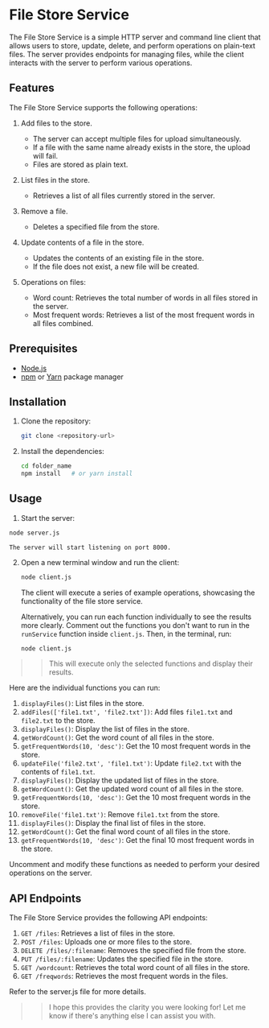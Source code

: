 # File Store Service

The File Store Service is a simple HTTP server and command line client that allows users to store, update, delete, and perform operations on plain-text files. The server provides endpoints for managing files, while the client interacts with the server to perform various operations.

## Features

The File Store Service supports the following operations:

1. Add files to the store.

   - The server can accept multiple files for upload simultaneously.
   - If a file with the same name already exists in the store, the upload will fail.
   - Files are stored as plain text.

2. List files in the store.

   - Retrieves a list of all files currently stored in the server.

3. Remove a file.

   - Deletes a specified file from the store.

4. Update contents of a file in the store.

   - Updates the contents of an existing file in the store.
   - If the file does not exist, a new file will be created.

5. Operations on files:
   - Word count: Retrieves the total number of words in all files stored in the server.
   - Most frequent words: Retrieves a list of the most frequent words in all files combined.

## Prerequisites

- [Node.js](https://nodejs.org)
- [npm](https://www.npmjs.com/) or [Yarn](https://yarnpkg.com/) package manager

## Installation

1. Clone the repository:

   ```bash
   git clone <repository-url>
   ```

2. Install the dependencies:

   ```bash
   cd folder_name
   npm install   # or yarn install
   ```

## Usage

1.  Start the server:

```bash
node server.js
```

    The server will start listening on port 8000.

2.  Open a new terminal window and run the client:

    ```bash
    node client.js
    ```

    The client will execute a series of example operations, showcasing the functionality of the file store service.

    Alternatively, you can run each function individually to see the results more clearly. Comment out the functions you don't want to run in the `runService` function inside `client.js`. Then, in the terminal, run:

    ```bash
    node client.js
    ```

>> This will execute only the selected functions and display their results.

Here are the individual functions you can run:

1. `displayFiles()`: List files in the store.
2. `addFiles(['file1.txt', 'file2.txt'])`: Add files `file1.txt` and `file2.txt` to the store.
3. `displayFiles()`: Display the list of files in the store.
4. `getWordCount()`: Get the word count of all files in the store.
5. `getFrequentWords(10, 'desc')`: Get the 10 most frequent words in the store.
6. `updateFile('file2.txt', 'file1.txt')`: Update `file2.txt` with the contents of `file1.txt`.
7. `displayFiles()`: Display the updated list of files in the store.
8. `getWordCount()`: Get the updated word count of all files in the store.
9. `getFrequentWords(10, 'desc')`: Get the 10 most frequent words in the store.
10. `removeFile('file1.txt')`: Remove `file1.txt` from the store.
11. `displayFiles()`: Display the final list of files in the store.
12. `getWordCount()`: Get the final word count of all files in the store.
13. `getFrequentWords(10, 'desc')`: Get the final 10 most frequent words in the store.

Uncomment and modify these functions as needed to perform your desired operations on the server.

## API Endpoints

The File Store Service provides the following API endpoints:

1. `GET /files`: Retrieves a list of files in the store.
2. `POST /files`: Uploads one or more files to the store.
3. `DELETE /files/:filename`: Removes the specified file from the store.
4. `PUT /files/:filename`: Updates the specified file in the store.
5. `GET /wordcount`: Retrieves the total word count of all files in the store.
6. `GET /freqwords`: Retrieves the most frequent words in the files.

Refer to the server.js file for more details.

>> I hope this provides the clarity you were looking for! Let me know if there's anything else I can assist you with.
